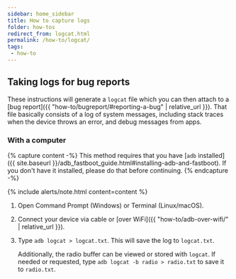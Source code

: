 ```yaml
---
sidebar: home_sidebar
title: How to capture logs
folder: how-tos
redirect_from: logcat.html
permalink: /how-to/logcat/
tags:
 - how-to
---
```


## Taking logs for bug reports

These instructions will generate a `logcat` file which you can then attach to a [bug report]({{ "how-to/bugreport/#reporting-a-bug" | relative_url }}).
That file basically consists of a log of system messages, including stack traces when the device throws an error, and debug messages from apps.

### With a computer

{% capture content -%}
This method requires that you have [`adb` installed]({{ site.baseurl }}/adb_fastboot_guide.html#installing-adb-and-fastboot).
If you don't have it installed, please do that before continuing.
{% endcapture -%}

{% include alerts/note.html content=content %}

1. Open Command Prompt (Windows) or Terminal (Linux/macOS).
2. Connect your device via cable or [over WiFi]({{ "how-to/adb-over-wifi/" | relative_url }}).
3. Type `adb logcat > logcat.txt`. This will save the log to `logcat.txt`.

   Additionally, the radio buffer can be viewed or stored with `logcat`. If needed or requested, type `adb logcat -b radio > radio.txt` to save it to `radio.txt`.
